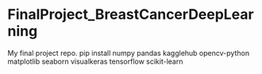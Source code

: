 # FinalProject_BreastCancerDeepLearning
My final project repo.
pip install numpy pandas kagglehub opencv-python matplotlib seaborn visualkeras tensorflow scikit-learn
